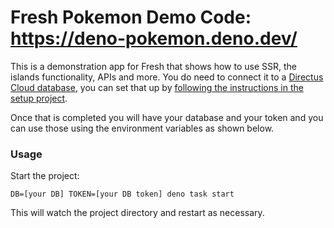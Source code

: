 # Fresh Pokemon Demo Code: https://deno-pokemon.deno.dev/

This is a demonstration app for Fresh that shows how to use SSR, the islands functionality, APIs and more. You do need to connect it to a [Directus Cloud database](https://directus.cloud/), you can set that up by [following the instructions in the setup project](https://github.com/jherr/build-directus-pokemon-db).

Once that is completed you will have your database and your token and you can use those using the environment variables as shown below.

### Usage

Start the project:

```
DB=[your DB] TOKEN=[your DB token] deno task start
```

This will watch the project directory and restart as necessary.
